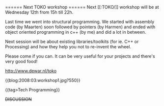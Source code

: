 ====== Next TOKO workshop ======
Next [[:TOKO/]] workshop will be at Wednesday 12th from 15h till 22h.

Last time we went into structural programming. We started with assembly code (by Maarten) soon followed by pointers (by Harmen) and ended with object oriented programming in c++ (by me) and did a lot in between.

Next session will be about existing libraries/toolkits (for ie. C++ or Processing) and how they help you not to re-invent the wheel.

Please come if you can. It can be very useful for your projects and there's very good food!

http://www.dewar.nl/toko

{{blog:2008:03:workshop1.jpg?550}}

{{tag>Tech Programming}}

~~DISCUSSION~~
